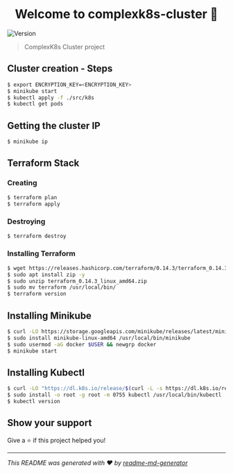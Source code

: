 <h1 align="center">Welcome to complexk8s-cluster 👋</h1>
<p>
  <img alt="Version" src="https://img.shields.io/badge/version-1.0.0-blue.svg?cacheSeconds=2592000" />
</p>

> ComplexK8s Cluster project


## Cluster creation - Steps


```sh
$ export ENCRYPTION_KEY=<ENCRYPTION_KEY>
$ minikube start
$ kubectl apply -f ./src/k8s
$ kubectl get pods
```

## Getting the cluster IP
```sh
$ minikube ip
```


## Terraform Stack

### Creating
```sh
$ terraform plan
$ terraform apply
```
### Destroying
```sh
$ terraform destroy
```


### Installing Terraform

```sh
$ wget https://releases.hashicorp.com/terraform/0.14.3/terraform_0.14.3_linux_amd64.zip
$ sudo apt install zip -y
$ sudo unzip terraform_0.14.3_linux_amd64.zip
$ sudo mv terraform /usr/local/bin/
$ terraform version
```

## Installing Minikube

```sh
$ curl -LO https://storage.googleapis.com/minikube/releases/latest/minikube-linux-amd64
$ sudo install minikube-linux-amd64 /usr/local/bin/minikube
$ sudo usermod -aG docker $USER && newgrp docker
$ minikube start
```


## Installing Kubectl

```sh
$ curl -LO "https://dl.k8s.io/release/$(curl -L -s https://dl.k8s.io/release/stable.txt)/bin/linux/amd64/kubectl"
$ sudo install -o root -g root -m 0755 kubectl /usr/local/bin/kubectl
$ kubectl version
```


## Show your support

Give a ⭐️ if this project helped you!

***
_This README was generated with ❤️ by [readme-md-generator](https://github.com/kefranabg/readme-md-generator)_
